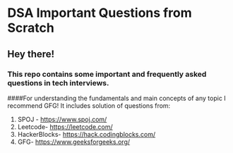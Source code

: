 # DSA Important Questions from Scratch

## Hey there!

### This repo contains some important and frequently asked questions in tech interviews.

####For understanding the fundamentals and main concepts of any topic I recommend GFG!
It includes solution of questions from:
1. SPOJ - https://www.spoj.com/
2. Leetcode- https://leetcode.com/
3. HackerBlocks- https://hack.codingblocks.com/
4. GFG- https://www.geeksforgeeks.org/
